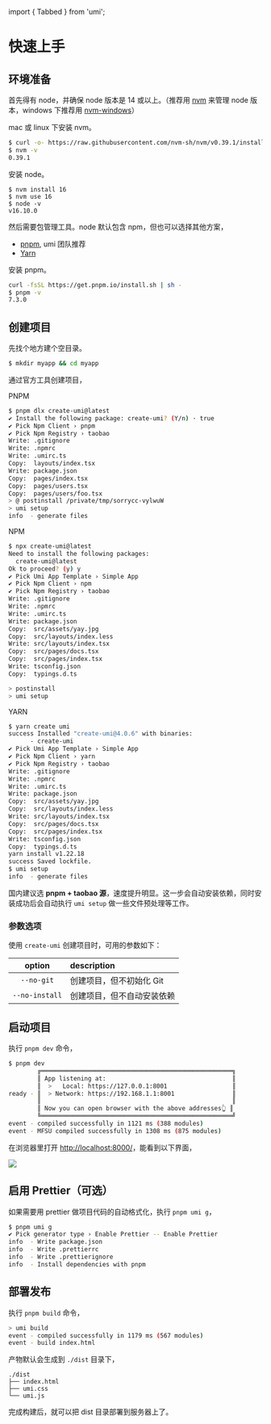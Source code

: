 import { Tabbed } from 'umi';

# 快速上手

## 环境准备

首先得有 node，并确保 node 版本是 14 或以上。（推荐用 [nvm](https://github.com/nvm-sh/nvm) 来管理 node 版本，windows 下推荐用 [nvm-windows](https://github.com/coreybutler/nvm-windows)）

mac 或 linux 下安装 nvm。

```bash
$ curl -o- https://raw.githubusercontent.com/nvm-sh/nvm/v0.39.1/install.sh | bash
$ nvm -v
0.39.1
```

安装 node。

```
$ nvm install 16
$ nvm use 16
$ node -v
v16.10.0
```

然后需要包管理工具。node 默认包含 npm，但也可以选择其他方案，

* [pnpm](https://pnpm.io/installation), umi 团队推荐
* [Yarn](https://yarnpkg.com/getting-started/install)

安装 pnpm。

```bash
curl -fsSL https://get.pnpm.io/install.sh | sh -
$ pnpm -v
7.3.0
```

## 创建项目

先找个地方建个空目录。

```bash
$ mkdir myapp && cd myapp
```
通过官方工具创建项目，

<Tabbed>

PNPM
```bash
$ pnpm dlx create-umi@latest
✔ Install the following package: create-umi? (Y/n) · true
✔ Pick Npm Client › pnpm
✔ Pick Npm Registry › taobao
Write: .gitignore
Write: .npmrc
Write: .umirc.ts
Copy:  layouts/index.tsx
Write: package.json
Copy:  pages/index.tsx
Copy:  pages/users.tsx
Copy:  pages/users/foo.tsx
> @ postinstall /private/tmp/sorrycc-vylwuW
> umi setup
info  - generate files
```

NPM
```bash
$ npx create-umi@latest
Need to install the following packages:
  create-umi@latest
Ok to proceed? (y) y
✔ Pick Umi App Template › Simple App
✔ Pick Npm Client › npm
✔ Pick Npm Registry › taobao
Write: .gitignore
Write: .npmrc
Write: .umirc.ts
Write: package.json
Copy:  src/assets/yay.jpg
Copy:  src/layouts/index.less
Write: src/layouts/index.tsx
Copy:  src/pages/docs.tsx
Copy:  src/pages/index.tsx
Write: tsconfig.json
Copy:  typings.d.ts

> postinstall
> umi setup
```
YARN
```bash
$ yarn create umi
success Installed "create-umi@4.0.6" with binaries:
      - create-umi
✔ Pick Umi App Template › Simple App
✔ Pick Npm Client › yarn
✔ Pick Npm Registry › taobao
Write: .gitignore
Write: .npmrc
Write: .umirc.ts
Write: package.json
Copy:  src/assets/yay.jpg
Copy:  src/layouts/index.less
Write: src/layouts/index.tsx
Copy:  src/pages/docs.tsx
Copy:  src/pages/index.tsx
Write: tsconfig.json
Copy:  typings.d.ts
yarn install v1.22.18
success Saved lockfile.
$ umi setup
info  - generate files
```
</Tabbed>

国内建议选 **pnpm + taobao 源**，速度提升明显。这一步会自动安装依赖，同时安装成功后会自动执行 `umi setup` 做一些文件预处理等工作。

### 参数选项

使用 `create-umi` 创建项目时，可用的参数如下：

option|description
:-:|:-
`--no-git`|创建项目，但不初始化 Git
`--no-install`|创建项目，但不自动安装依赖

## 启动项目

执行 `pnpm dev` 命令，

```bash
$ pnpm dev
        ╔═════════════════════════════════════════════════════╗
        ║ App listening at:                                   ║
        ║  >   Local: https://127.0.0.1:8001                  ║
ready - ║  > Network: https://192.168.1.1:8001                ║
        ║                                                     ║
        ║ Now you can open browser with the above addresses👆 ║
        ╚═════════════════════════════════════════════════════╝
event - compiled successfully in 1121 ms (388 modules)
event - MFSU compiled successfully in 1308 ms (875 modules)
```

在浏览器里打开 [http://localhost:8000/](http://localhost:8000/)，能看到以下界面，

![](https://img.alicdn.com/imgextra/i2/O1CN01ufcj8M1Lpt1yXd8sy_!!6000000001349-2-tps-1372-1298.png)

## 启用 Prettier（可选）

如果需要用 prettier 做项目代码的自动格式化，执行 `pnpm umi g`，

```bash
$ pnpm umi g
✔ Pick generator type › Enable Prettier -- Enable Prettier
info  - Write package.json
info  - Write .prettierrc
info  - Write .prettierignore
info  - Install dependencies with pnpm
```

## 部署发布

执行 `pnpm build` 命令，

```bash
> umi build
event - compiled successfully in 1179 ms (567 modules)
event - build index.html
```

产物默认会生成到 `./dist` 目录下，

```
./dist
├── index.html
├── umi.css
└── umi.js
```

完成构建后，就可以把 dist 目录部署到服务器上了。

